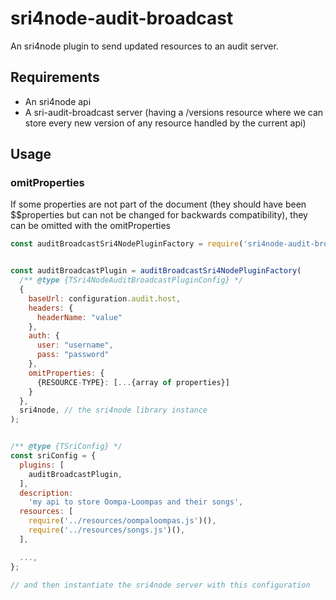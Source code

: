 # sri4node-audit-broadcast

An sri4node plugin to send updated resources to an audit server.

## Requirements
* An sri4node api
* A sri-audit-broadcast server (having a /versions resource where we can store every new version of any resource handled by the current api)


## Usage

### omitProperties
If some properties are not part of the document 
(they should have been $$properties but can not be changed for backwards compatibility), 
they can be omitted with the omitProperties

```javascript
const auditBroadcastSri4NodePluginFactory = require('sri4node-audit-broadcast');


const auditBroadcastPlugin = auditBroadcastSri4NodePluginFactory(
  /** @type {TSri4NodeAuditBroadcastPluginConfig} */
  {
    baseUrl: configuration.audit.host,
    headers: {
      headerName: "value"
    },
    auth: {
      user: "username",
      pass: "password"
    },
    omitProperties: {
      {RESOURCE-TYPE}: [...{array of properties}]
    }
  },
  sri4node, // the sri4node library instance
);


/** @type {TSriConfig} */
const sriConfig = {
  plugins: [
    auditBroadcastPlugin,
  ],
  description:
    'my api to store Oompa-Loompas and their songs',
  resources: [
    require('../resources/oompaloompas.js')(),
    require('../resources/songs.js')(),
  ],

  ...,
};

// and then instantiate the sri4node server with this configuration
```
